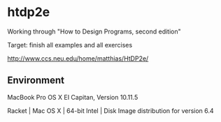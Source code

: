 # htdp2e
Working through "How to Design Programs, second edition"

Target: finish all examples and all exercises

http://www.ccs.neu.edu/home/matthias/HtDP2e/

Environment
-----------

MacBook Pro
OS X EI Capitan, Version 10.11.5

Racket | Mac OS X | 64-bit Intel | Disk Image
distribution for version 6.4
